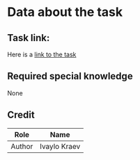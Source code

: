 # Data about the task

## Task link:
Here is a [link to the task](https://arena.olimpiici.com/api/public/problems/1683/pdf)

## Required special knowledge

None

## Credit

| Role   | Name         |
|--------|--------------|
| Author | Ivaylo Kraev |